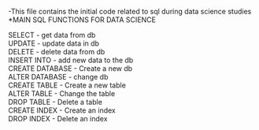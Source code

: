 -This file contains the initial code related to sql during data science studies
*MAIN SQL FUNCTIONS FOR DATA SCIENCE

SELECT  - get data from db
<br>
UPDATE - update data in db
<br>
DELETE - delete data from db
<br>
INSERT INTO - add new data to the db
<br>
CREATE DATABASE - Create a new db
<br>
ALTER DATABASE - change db
<br>
CREATE TABLE - Create a new table
<br>
ALTER TABLE - Change the table
<br>
DROP TABLE - Delete a table
<br>
CREATE INDEX - Create an index
<br>
DROP INDEX - Delete an index<br><br><br>
